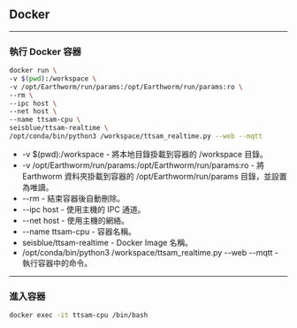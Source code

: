 ## Docker

---

### 執行 Docker 容器

```bash
docker run \
-v $(pwd):/workspace \
-v /opt/Earthworm/run/params:/opt/Earthworm/run/params:ro \
--rm \
--ipc host \
--net host \
--name ttsam-cpu \
seisblue/ttsam-realtime \
/opt/conda/bin/python3 /workspace/ttsam_realtime.py --web --mqtt
```

- -v $(pwd):/workspace - 將本地目錄掛載到容器的 /workspace 目錄。
- -v /opt/Earthworm/run/params:/opt/Earthworm/run/params:ro - 將 Earthworm 資料夾掛載到容器的 /opt/Earthworm/run/params 目錄，並設置為唯讀。
- --rm - 結束容器後自動刪除。
- --ipc host - 使用主機的 IPC 通道。
- --net host - 使用主機的網絡。
- --name ttsam-cpu - 容器名稱。
- seisblue/ttsam-realtime - Docker Image 名稱。
- /opt/conda/bin/python3 /workspace/ttsam_realtime.py --web --mqtt - 執行容器中的命令。

---

### 進入容器

```bash
docker exec -it ttsam-cpu /bin/bash
```
